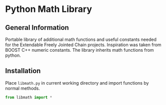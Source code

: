 Python Math Library
===================


General Information
-------------------

Portable library of additional math functions and useful constants needed for the Extendable Freely Jointed Chain projects. Inspiration was taken from BOOST C++ numeric constants. The library inherits math functions from python.


Installation
------------

Place `libmath.py` in current working directory and import functions by normal methods. 

```python
from libmath import *
```

